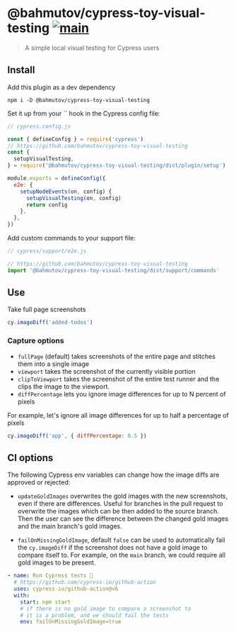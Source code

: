 # @bahmutov/cypress-toy-visual-testing [![main](https://github.com/bahmutov/cypress-toy-visual-testing/actions/workflows/main.yml/badge.svg?branch=main)](https://github.com/bahmutov/cypress-toy-visual-testing/actions/workflows/main.yml)

> A simple local visual testing for Cypress users

## Install

Add this plugin as a dev dependency

```shell
npm i -D @bahmutov/cypress-toy-visual-testing
```

Set it up from your `` hook in the Cypress config file:

```js
// cypress.config.js

const { defineConfig } = require('cypress')
// https://github.com/bahmutov/cypress-toy-visual-testing
const {
  setupVisualTesting,
} = require('@bahmutov/cypress-toy-visual-testing/dist/plugin/setup')

module.exports = defineConfig({
  e2e: {
    setupNodeEvents(on, config) {
      setupVisualTesting(on, config)
      return config
    },
  },
})
```

Add custom commands to your support file:

```js
// cypress/support/e2e.js

// https://github.com/bahmutov/cypress-toy-visual-testing
import '@bahmutov/cypress-toy-visual-testing/dist/support/commands'
```

## Use

Take full page screenshots

```js
cy.imageDiff('added-todos')
```

### Capture options

- `fullPage` (default) takes screenshots of the entire page and stitches them into a single image
- `viewport` takes the screenshot of the currently visible portion
- `clipToViewport` takes the screenshot of the entire test runner and the clips the image to the viewport.
- `diffPercentage` lets you ignore image differences for up to N percent of pixels

For example, let's ignore all image differences for up to half a percentage of pixels

```js
cy.imageDiff('app', { diffPercentage: 0.5 })
```

## CI options

The following Cypress env variables can change how the image diffs are approved or rejected:

- `updateGoldImages` overwrites the gold images with the new screenshots, even if there are differences. Useful for branches in the pull request to overwrite the images which can be then added to the source branch. Then the user can see the difference between the changed gold images and the main branch's gold images.

- `failOnMissingGoldImage`, default `false` can be used to automatically fail the `cy.imageDiff` if the screenshot does not have a gold image to compare itself to. For example, on the `main` branch, we could require all gold images to be present.

```yml
- name: Run Cypress tests 🧪
  # https://github.com/cypress-io/github-action
  uses: cypress-io/github-action@v6
  with:
    start: npm start
    # if there is no gold image to compare a screenshot to
    # it is a problem, and we should fail the tests
    env: failOnMissingGoldImage=true
```
